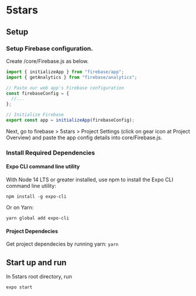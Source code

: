 # 5stars

## Setup
### Setup Firebase configuration. 
Create /core/Firebase.js as below.
```JavaScript
import { initializeApp } from "firebase/app";
import { getAnalytics } from "firebase/analytics";

// Paste our web app's Firebase configuration
const firebaseConfig = {
  //...
};

// Initialize Firebase
export const app = initializeApp(firebaseConfig);
```
Next, go to firebase > 5stars > Project Settings (click on gear icon at Project Overview) and paste the app config details into core/Firebase.js.

### Install Required Dependencies
#### Expo CLI command line utility

With Node 14 LTS or greater installed, use npm to install the Expo CLI command line utility:
```
npm install -g expo-cli
```
Or on Yarn:
```
yarn global add expo-cli
```
#### Project Dependecies 
Get project dependecies by running yarn:
```yarn```

## Start up and run
In 5stars root directory, run
```
expo start
```


